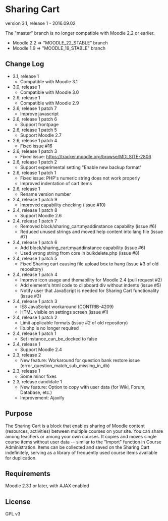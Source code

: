 Sharing Cart
============

version 3.1, release 1 - 2016.09.02

The "master" branch is no longer compatible with Moodle 2.2 or earlier.

* Moodle 2.2 => "MOODLE_22_STABLE" branch
* Moodle 1.9 => "MOODLE_19_STABLE" branch

Change Log
----------

* 3.1, release 1
  * Compatible with Moodle 3.1
* 3.0, release 1
  * Compatible with Moodle 3.0
* 2.9, release 1
  * Compatible with Moodle 2.9
* 2.6, release 1 patch 7
  * Improve javascript
* 2.6, release 1 patch 6
  * Support frontpage
* 2.6, release 1 patch 5
  * Support Moodle 2.7
* 2.6, release 1 patch 4
  * Fixed issue #16
* 2.6, release 1 patch 3
  * Fixed issue: https://tracker.moodle.org/browse/MDLSITE-2806
* 2.6, release 1 patch 2
  * Support experimental setting "Enable new backup format"
* 2.6, release 1 patch 1
  * Fixed issue: PHP's numeric string does not work properly
  * Improved indentation of cart items
* 2.6, release 1
  * Rename version number
* 2.4, release 1 patch 9
  * Improved capability checking (issue #10)
* 2.4, release 1 patch 8
  * Support Moodle 2.6
* 2.4, release 1 patch 7
  * Removed block/sharing_cart:myaddinstance capability (issue #6)
  * Reduced unused strings and moved help content into lang file (issue #7)
* 2.4, release 1 patch 6
  * Add block/sharing_cart:myaddinstance capability (issue #6)
  * Used wrong string from core in bulkdelete.php (issue #8)
* 2.4, release 1 patch 5
  * Fixed Sharing cart causing file upload box to hang (issue #3 of old repository)
* 2.4, release 1 patch 4
  * Improve icon usage and themability for Moodle 2.4 (pull request #2)
  * Add element's html code to clipboard div without indents (issue #5)
  * Notify user that JavaScript is needed for Sharing Cart functionality (issue #3)
* 2.4, release 1 patch 3
  * IE8 JavaScript workaround (CONTRIB-4209)
  * HTML visible on settings screen (issue #1)
* 2.4, release 1 patch 2
  * Limit applicable formats (issue #2 of old repository)
  * lib.php is no longer required
* 2.4, release 1 patch 1
  * Set instance_can_be_docked to false
* 2.4, release 1
  * Support Moodle 2.4
* 2.3, release 2
  * New feature: Workaround for question bank restore issue (error_question_match_sub_missing_in_db)
* 2.3, release 1
  * Some minor fixes
* 2.3, release candidate 1
  * New feature: Option to copy with user data (for Wiki, Forum, Database, etc.)
  * Improvement: Ajaxify


Purpose
-------

The Sharing Cart is a block that enables sharing of Moodle content
(resources, activities) between multiple courses on your site.
You can share among teachers or among your own courses.
It copies and moves single course items without user data
-- similar to the "Import" function in Course Administration.
Items can be collected and saved on the Sharing Cart indefinitely,
serving as a library of frequently used course items available for duplication.


Requirements
------------

Moodle 2.3.1 or later, with AJAX enabled


License
-------

GPL v3
